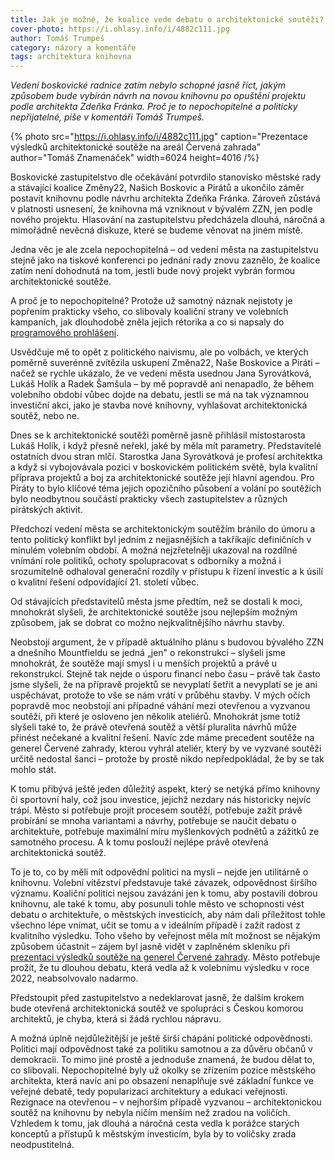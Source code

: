 ```yaml
---
title: Jak je možné, že koalice vede debatu o architektonické soutěži?
cover-photo: https://i.ohlasy.info/i/4882c111.jpg
author: Tomáš Trumpeš
category: názory a komentáře
tags: architektura knihovna
---
```


*Vedení boskovické radnice zatím nebylo schopné jasně říct, jakým způsobem bude vybírán návrh na novou knihovnu po opuštění projektu podle architekta Zdeňka Fránka. Proč je to nepochopitelné a politicky nepřijatelné, píše v komentáři Tomáš Trumpeš.*

{% photo src="https://i.ohlasy.info/i/4882c111.jpg" caption="Prezentace výsledků architektonické soutěže na areál Červená zahrada" author="Tomáš Znamenáček" width=6024 height=4016 /%}

Boskovické zastupitelstvo dle očekávání potvrdilo stanovisko městské rady a stávající koalice Změny22, Našich Boskovic a Pirátů a ukončilo záměr postavit knihovnu podle návrhu architekta Zdeňka Fránka. Zároveň zůstává v platnosti usnesení, že knihovna má vzniknout v bývalém ZZN, jen podle nového projektu. Hlasování na zastupitelstvu předcházela dlouhá, náročná a mimořádně nevěcná diskuze, které se budeme věnovat na jiném místě. 

Jedna věc je ale zcela nepochopitelná – od vedení města na zastupitelstvu stejně jako na tiskové konferenci po jednání rady znovu zaznělo, že koalice zatím není dohodnutá na tom, jestli bude nový projekt vybrán formou architektonické soutěže.

A proč je to nepochopitelné? Protože už samotný náznak nejistoty je popřením prakticky všeho, co slibovaly koaliční strany ve volebních kampaních, jak dlouhodobě zněla jejich rétorika a co si napsaly do [programového prohlášení](https://ohlasy.info/clanky/2023/02/programove-prohlaseni.html).

Usvědčuje mě to opět z politického naivismu, ale po volbách, ve kterých poměrně suverénně zvítězila uskupení Změna22, Naše Boskovice a Piráti – načež se rychle ukázalo, že ve vedení města usednou Jana Syrovátková, Lukáš Holík a Radek Šamšula – by mě popravdě ani nenapadlo, že během volebního období vůbec dojde na debatu, jestli se má na tak významnou investiční akci, jako je stavba nové knihovny, vyhlašovat architektonická soutěž, nebo ne.

Dnes se k architektonické soutěži poměrně jasně přihlásil místostarosta Lukáš Holík, i když přesně neřekl, jaké by měla mít parametry. Představitelé ostatních dvou stran mlčí. Starostka Jana Syrovátková je profesí architektka a když si vybojovávala pozici v boskovickém politickém světě, byla kvalitní příprava projektů a boj za architektonické soutěže její hlavní agendou. Pro Piráty to bylo klíčové téma jejich opozičního působení a volání po soutěžích bylo neodbytnou součástí prakticky všech zastupitelstev a různých pirátských aktivit.

Předchozí vedení města se architektonickým soutěžím bránilo do úmoru a tento politický konflikt byl jedním z nejjasnějších a takříkajíc definičních v minulém volebním období. A možná nejzřetelněji ukazoval na rozdílné vnímání role politiků, ochoty spolupracovat s odborníky a možná i srozumitelně odhaloval generační rozdíly v přístupu k řízení investic a k úsilí o kvalitní řešení odpovídající 21. století vůbec.

Od stávajících představitelů města jsme předtím, než se dostali k moci, mnohokrát slyšeli, že architektonické soutěže jsou nejlepším možným způsobem, jak se dobrat co možno nejkvalitnějšího návrhu stavby.

Neobstojí argument, že v případě aktuálního plánu s budovou bývalého ZZN a dnešního Mountfieldu se jedná „jen" o rekonstrukci – slyšeli jsme mnohokrát, že soutěže mají smysl i u menších projektů a právě u rekonstrukcí. Stejně tak nejde o úsporu financí nebo času – právě tak často jsme slyšeli, že na přípravě projektů se nevyplatí šetřit a nevyplatí se je ani uspěchávat, protože to vše se nám vrátí v průběhu stavby. V mých očích popravdě moc neobstojí ani případné váhání mezi otevřenou a vyzvanou soutěží, při které je osloveno jen několik ateliérů. Mnohokrát jsme totiž slyšeli také to, že právě otevřená soutěž a větší pluralita návrhů může přinést nečekané a kvalitní řešení. Navíc zde máme precedent soutěže na generel Červené zahrady, kterou vyhrál ateliér, který by ve vyzvané soutěži určitě nedostal šanci – protože by prostě nikdo nepředpokládal, že by se tak mohlo stát.

K tomu přibývá ještě jeden důležitý aspekt, který se netýká přímo knihovny či sportovní haly, což jsou investice, jejichž nezdary nás historicky nejvíc trápí. Město si potřebuje projít procesem soutěží, potřebuje zažít právě probírání se mnoha variantami a návrhy, potřebuje se naučit debatu o architektuře, potřebuje maximální míru myšlenkových podnětů a zážitků ze samotného procesu. A k tomu poslouží nejlépe právě otevřená architektonická soutěž.

To je to, co by měli mít odpovědní politici na mysli – nejde jen utilitárně o knihovnu. Volební vítězství představuje také závazek, odpovědnost širšího významu. Koaliční politici nejsou zavázáni jen k tomu, aby postavili dobrou knihovnu, ale také k tomu, aby posunuli tohle město ve schopnosti vést debatu o architektuře, o městských investicích, aby nám dali příležitost tohle všechno lépe vnímat, učit se tomu a v ideálním případě i zažít radost z kvalitního výsledku. Toho všeho by veřejnost měla mít možnost se nějakým způsobem účastnit – zájem byl jasně vidět v zaplněném skleníku při [prezentaci výsledků soutěže na generel Červené zahrady](https://ohlasy.info/clanky/2024/01/cervenka-komentar.html). Město potřebuje prožít, že tu dlouhou debatu, která vedla až k volebnímu výsledku v roce 2022, neabsolvovalo nadarmo.

Předstoupit před zastupitelstvo a nedeklarovat jasně, že dalším krokem bude otevřená architektonická soutěž ve spolupráci s Českou komorou architektů, je chyba, která si žádá rychlou nápravu.

A možná úplně nejdůležitější je ještě širší chápání politické odpovědnosti. Politici mají odpovědnost také za politiku samotnou a za důvěru občanů v demokracii. To mimo jiné prostě a jednoduše znamená, že budou dělat to, co slibovali. Nepochopitelné byly už okolky se zřízením pozice městského architekta, která navíc ani po obsazení nenaplňuje své základní funkce ve veřejné debatě, tedy popularizaci architektury a edukaci veřejnosti. Rezignace na otevřenou – v nejhorším případě vyzvanou – architektonickou soutěž na knihovnu by nebyla ničím menším než zradou na voličích. Vzhledem k tomu, jak dlouhá a náročná cesta vedla k porážce starých konceptů a přístupů k městským investicím, byla by to voličsky zrada neodpustitelná.